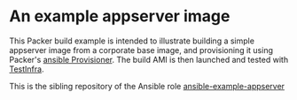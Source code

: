 An example appserver image
==========================

This Packer build example is intended to illustrate building a simple appserver image from a corporate base image, and provisioning it using Packer's [ansible Provisioner](https://www.packer.io/docs/provisioners/ansible.html). The build AMI is then launched and tested with [TestInfra](https://testinfra.readthedocs.io).

This is the sibling repository of the Ansible role [ansible-example-appserver](https://github.com/jharley/ansible-example-appserver)

